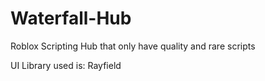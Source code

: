 # Waterfall-Hub
Roblox Scripting Hub that only have quality and rare scripts

UI Library used is: Rayfield
